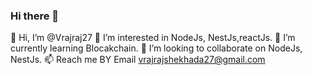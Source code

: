 ### Hi there 👋

👋 Hi, I’m @Vrajraj27
👀 I’m interested in NodeJs, NestJs,reactJs.
🌱 I’m currently learning Blocakchain.
💞️ I’m looking to collaborate on NodeJs, NestJs.
📫 Reach me BY Email vrajrajshekhada27@gmail.com
<!--
**Vrajraj27/Vrajraj27** is a ✨ _special_ ✨ repository because its `README.md` (this file) appears on your GitHub profile.

Here are some ideas to get you started:

- 🔭 I’m currently working on ...
- 🌱 I’m currently learning ...
- 👯 I’m looking to collaborate on ...
- 🤔 I’m looking for help with ...
- 💬 Ask me about ...
- 📫 How to reach me: ...
- 😄 Pronouns: ...
- ⚡ Fun fact: ...
-->
